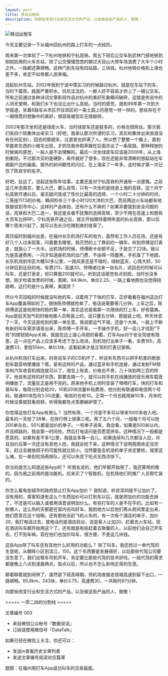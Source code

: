 ```yaml
---
layout: post
title: 移动出租车
description: 向那些改变行业和生活方式的产品，以及做这些产品的人，致敬！ 
---
```


![移动出租车](http://pic.yupoo.com/ningoo/D0TZ4vsV/S0TCi.png)

今天主要记录一下从福州回杭州的路上打车的一点经历。

周末第一次体验了一下杭州地铁和宁杭高铁。周五下班后公交车到武林门搭地铁到刚刚启用的火车东站，除了公交慢慢悠悠的挪过天目山大停车场浪费了大半个小时之外，一路都还算顺畅。武林门到东站有四站路，三块钱，杭州地铁价格和上海也差不多，肯定不如帝都人民幸福。

说起杭州东站，2002年我到宁波中策实习的时候路过杭州，就是在东站下的车，当时下着雨，路面严重积水，坑坑洼洼的，一群人好不容易才挤上了一辆公交车。所有之前通过各种诗词文章影视作品对杭州的美好形象瞬间破碎，这就是传说中的人间天堂啊，和我们乡下也没比出什么高低。当时的感觉，就和99年第一次到大学报道，坐着6路车从市区开往郊区的一条土路上的感觉一样一样的。那些存在于一厢情愿的想象中的美好，很容易被现实无情敲碎。

2002年那次坐的还是绿皮火车，当时绿皮车还是挺多的，价格也很屌丝。那次我们有四个班集体出来实习（好吧，我承认那次所谓的实习，其实和集体出来旅游没有任何区别），回去的那趟车，过道里也挤满了人。所以憋了整整一个晚上，直到早晨卖东西的小推车出现，才抓住救命稻草跟在后面杀出了一条尿路，那种释放的时候爽的感觉，一般人是不会理解的。最后一次坐绿皮车应该是2006年，从上海到衡阳，不过那次买的是硬卧，条件就好了很多。现在还能非常清晰的想起站在车厢窗户边的画面，窗外的树间歇性的闪过，在上海呆了一年多，这时候才第一次记住了陈良宇的名字。

好吧，扯远了，说起这些陈年往事，主要还是对宁杭高铁的开通有一点感慨。之前这几年去南京，要么大巴，要么自驾，只有一次坐的是绕道上海的高铁。这个月宁杭高铁开通以后，毫无疑问变成了性价比最高的选择，一个小时二十分钟的时间，二等座117.5的价格，瞬间秒杀三个多小时120大洋的大巴，而且两边火车站都有地铁接驳到市中心，这样的产品体验，还有什么不爽的？如果非要提到安全问题的话，高铁和大巴二选一，我还是会毫不犹豫的选择高铁，至少不用在高速上和那些大货车比拼RP。宁杭高铁开通之后，我又开始期待着明年底的杭长高铁，那以后哪个周末兴起了，就可以去长沙吃辣到爽的夜宵了。

周日临时到福州出差，在福州长乐机场打车的地方，虽然有工作人员在场，还是有好几个人过来揽客，问着要去哪里。我茫然的上了靠前的一辆车，听到师傅说打表走，就放心了一大半。出机场的时候，师傅刷卡余额不足，于是交了22块。我以为是高速费用，一问才知道是机场的出门费，不由得一阵腹黑。手机查了下地图，长乐机场到市区大概50多公里，一路风景还是不错的，绿树蓝天，心情大好。50分钟后到达目的地，车费213，高速33。师傅递过来一张名片，说回去的时候可以叫车，还是打表走，但只算我200就可以。听到这话感觉有点别扭，当时也没多想。刚才检查发票的时候，我擦，94.9km，单价2.25，一路上看地图也没觉得绕路啊，这打的是什么表啊，美国货？

所以今天回程的时候就没叫他的车，试着用了下快的打车，正好看看在福州这边打车App覆盖得如何了。很快陈师傅就抢单了，电话说需要等几分钟。上车之后，陈师傅说这是他用快的抢的第一单，其实这也是我第一次用快的打上车，好有猿粪。App是前天加气的时候地推人员帮装上的，说只要五分钟，那就装上吧。昨天休息了一天，今天这是抢到的第一单生意，我说那运气不错，还是个大单。一路上不断有新的叫车需求语音出来，陈师傅一手开车，一手操作手机，好一会儿才找到“下班”的按钮把App关掉，我就在边上提心吊胆的看着。打车App对于安全驾驶有隐患，这一点在产品上应该多考虑下怎么改进。到机场打出单子一看，车费165，高速费33，里程55km，单价3块，这看起来才是正常的打表记录嘛。

从杭州机场打车出来，的哥说车子的CD机坏了，听说有东西可以把手机里的歌放到车载音响里播放？嗯，是有这样的产品，通过蓝牙和手机连接，通过发射FM频率和汽车收音机相连就可以了，淘宝上有卖，价格也不贵，几十块到两三百的样子。他说有这样的好东西，那要去搞一个，就可以将手机在线播放的音乐用车载音响播放了，流量反正是用不完的。原来他手机上同时安装了嘀嘀打车，快的打车和易叫车，每周分别会给20，10和20块流量补贴费用，他分别有联通和电信两个号码，联通80块包月3.5G流量，电信的也有1G。正常一个月也就用掉1G多，月末的时候没事就狂看视频，听得我都有点羡慕嫉妒恨了。

你觉得这些打车App有用么？
当然有用，一个月差不多可以带来1000多收入吧。最多的一天抢了28单，在排行榜上排第三呢。用了五六个月，一般每个月可以抢200单左右，50%都是加价的单子。一有单子进来，我会看，如果是500米以内，并且顺路的，我会第一时间抢，然后打电话问是否愿意拼车。这种情况下一般都是愿意的。如果有差不多1公里，我就会多等一会儿，如果连续叫几次都没人应，并且加价后第一次还没有其他人抢，我就会抢下来，这种情况下说明周围肯定没空车，赶过去被放鸽子的可能性就比较小。当然要是去机场的单子肯定要抢，城里这么堵，拉一单到机场再排队，还可以休息下吃点东西凉快下。

你当初是怎么知道这些App的？
听朋友说的，他们早都开始用了，我还算用的晚的，因为我之前用的是功能机。后来买了个智能机，在机场他们的推广人员帮忙装的。

你怎么看有些城市的政府禁止打车App加价？
我知道，听说深圳就不让加价了。没有用的，乘客知道有这么个东西加价可以打到车以后，就是把加价的功能去掉了，不还是可以输入或者用语音说明加价么。有些打车的人是不在乎的。比如有一些懒人，这么热的天都是在室内先叫好车，我到地方以后他们再从房间里走出来，他们愿意花这个钱啊。还有那些去赶飞机火车的，有一次有个酒店的单子，加价20，我打电话过去，接电话的是酒店前台，说是客人让加20，赶着去火车站，现在酒店叫车都开始用这个了。还有就是有些赶着去聚餐的人，以前他们会自己开车去，打不到车嘛。现在他们也加价叫车，很方便，不差这几块钱。

这些App除了叫车还有其他什么好用的功能么？
除了叫车，我还抢过一单代驾的生意呢，从朝晖小区到滨江，150。这个东西要是发展得好，以后那些代驾公司要没生意了。我们出租车司机开车，肯定要比那些代驾的技术好哇。一般代驾的需求都是晚上八点到凌晨两点，饭点以后，所以也不怎么影响正常的生意。

聊着聊着就到闲林了，虽然是下班高峰期，但机场直接走绕城高速到留下出口，一路顺畅。65.8km，243块，单价3.75，高速费30，一共耗时67分钟。

向那些改变行业和生活方式的产品，以及做这些产品的人，致敬！

===== 一零二四的分割线 =====

文章编号 003

* 来自微信公众帐号『数据说话』
* 订阅请使用微信号『DataTalk』

如果已经在微信上关注，你还可以：

* 发送m查看历史文章列表
* 发送文章编号阅读对应篇章

题图：在福州用打车App成功叫车的交易画面。

